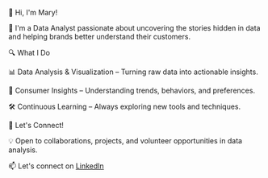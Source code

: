 👋 Hi, I'm Mary!

🙂 I'm a Data Analyst passionate about uncovering the stories hidden in data and helping brands better understand their customers.

🔍 What I Do

📊 Data Analysis & Visualization – Turning raw data into actionable insights.

🤖 Consumer Insights – Understanding trends, behaviors, and preferences.

🛠 Continuous Learning – Always exploring new tools and techniques.

🚀 Let's Connect!

💡 Open to collaborations, projects, and volunteer opportunities in data analysis.

📫 Let's connect on [LinkedIn](https://www.linkedin.com/in/komolafe-mary-iyanuoluwa)




<!---
TheMaryK/TheMaryK is a ✨ special ✨ repository because its `README.md` (this file) appears on your GitHub profile.
You can click the Preview link to take a look at your changes.
--->

